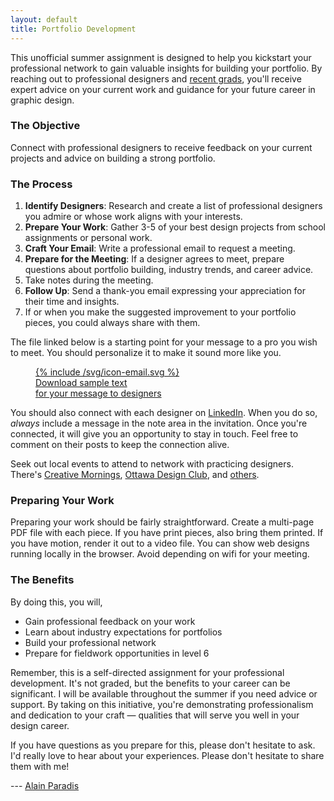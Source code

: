 ```yaml
---
layout: default
title: Portfolio Development
---
```

This unofficial summer assignment is designed to help you kickstart your professional network to gain valuable insights for building your portfolio. By reaching out to professional designers and [recent grads](index.html#grads), you'll receive expert advice on your current work and guidance for your future career in graphic design.

### The Objective

Connect with professional designers to receive feedback on your current projects and advice on building a strong portfolio.

### The Process

1. **Identify Designers**: Research and create a list of professional designers you admire or whose work aligns with your interests.
2. **Prepare Your Work**: Gather 3-5 of your best design projects from school assignments or personal work.
3. **Craft Your Email**: Write a professional email to request a meeting.
4. **Prepare for the Meeting**: If a designer agrees to meet, prepare questions about portfolio building, industry trends, and career advice.
5. Take notes during the meeting.
6. **Follow Up**: Send a thank-you email expressing your appreciation for their time and insights.
7. If or when you make the suggested improvement to your portfolio pieces, you could always share with them.

The file linked below is a starting point for your message to a pro you wish to meet. You should personalize it to make it sound more like you.

<figure>
    <a href="downloads/e-mail-template.txt.zip" title="Download sample text">{% include /svg/icon-email.svg %}</a>
    <figcaption>
        <a href="downloads/e-mail-template.txt.zip" title="Download sample text">Download sample text<br>
        for your message to designers</a>
    </figcaption>
</figure>
  
You should also connect with each designer on [LinkedIn](https://www.linkedin.com/). When you do so, *always* include a message in the note area in the invitation. Once you're connected, it will give you an opportunity to stay in touch. Feel free to comment on their posts to keep the connection alive.

Seek out local events to attend to network with practicing designers. There's [Creative Mornings](https://creativemornings.com/cities/ott), [Ottawa Design Club](https://www.ottdesign.club), and [others](https://www.eventbrite.ca).

### Preparing Your Work

Preparing your work should be fairly straightforward. Create a multi-page PDF file with each piece. If you have print pieces, also bring them printed. If you have motion, render it out to a video file. You can show web designs running locally in the browser. Avoid depending on wifi for your meeting.

### The Benefits

By doing this, you will,

- Gain professional feedback on your work
- Learn about industry expectations for portfolios
- Build your professional network
- Prepare for fieldwork opportunities in level 6


Remember, this is a self-directed assignment for your professional development. It's not graded, but the benefits to your career can be significant. I will be available throughout the summer if you need advice or support. By taking on this initiative, you're demonstrating professionalism and dedication to your craft — qualities that will serve you well in your design career.

If you have questions as you prepare for this, please don't hesitate to ask. I'd really love to hear about your experiences. Please don't hesitate to share them with me!

---  [Alain Paradis](mailto:paradia@algonquincollege.com)